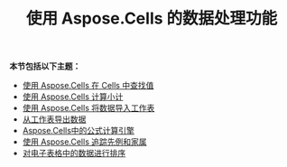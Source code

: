 ﻿---
title: 使用 Aspose.Cells 的数据处理功能
type: docs
weight: 10
url: /zh/java/data-handling-features-using-aspose-cells/
---
**本节包括以下主题：**
- [使用 Aspose.Cells 在 Cells 中查找值](/cells/zh/java/find-value-in-cells-using-aspose-cells/)
- [使用 Aspose.Cells 计算小计](/cells/zh/java/calculate-sub-totals-using-aspose-cells/)
- [使用 Aspose.Cells 将数据导入工作表](/cells/zh/java/import-data-to-worksheets-using-aspose-cells/)
- [从工作表导出数据](/cells/zh/java/export-data-from-worksheets/)
- [Aspose.Cells中的公式计算引擎](/cells/zh/java/formula-calculation-engine-in-aspose-cells/)
- [使用 Aspose.Cells 追踪先例和家属](/cells/zh/java/tracing-precedents-and-dependents-using-aspose-cells/)
- [对电子表格中的数据进行排序](/cells/zh/java/sort-data-in-spreadsheets/)
